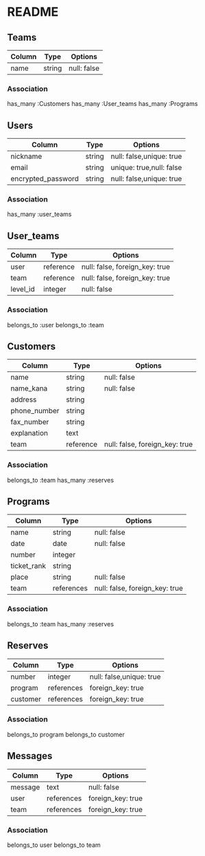 # README

## Teams

|Column |Type        |Options                        |
|-------|------------|-------------------------------|
|name   |string      |null: false                    |



### Association
has_many :Customers
has_many :User_teams
has_many :Programs

## Users

|Column             |Type        |Options                        |
|-------------------|------------|-------------------------------|
|nickname           |string      |null: false,unique: true       |
|email              |string      |unique: true,null: false       |
|encrypted_password |string      |null: false,unique: true       |


### Association
has_many :user_teams

## User_teams

|Column             |Type       |Options                        |
|-------------------|-----------|-------------------------------|
|user               |reference  |null: false, foreign_key: true |
|team               |reference  |null: false, foreign_key: true |
|level_id           |integer    |null: false                    |

### Association
belongs_to :user
belongs_to :team


## Customers

|Column              |Type       |Options                        |
|--------------------|-----------|-------------------------------|
|name                |string     |null: false                    |
|name_kana           |string     |null: false                    |
|address             |string     |                               |
|phone_number        |string     |                               |
|fax_number          |string     |                               |
|explanation         |text       |                               |
|team                |reference  |null: false, foreign_key: true |


### Association
belongs_to :team
has_many :reserves

## Programs

|Column      |Type       |Options                        |
|------------|-----------|-------------------------------|
|name        |string     |null: false                    |
|date        |date       |null: false                    |
|number      |integer    |                               |
|ticket_rank |string     |                               |
|place       |string     |null: false                    |
|team        |references |null: false, foreign_key: true |


### Association
belongs_to :team
has_many :reserves

## Reserves

|Column    |Type       |Options                        |
|----------|-----------|-------------------------------|
|number    |integer    |null: false,unique: true       |
|program   |references |foreign_key: true              |
|customer  |references |foreign_key: true              |


### Association
belongs_to program
belongs_to customer

## Messages

|Column    |Type       |Options                        |
|----------|-----------|-------------------------------|
|message   |text       |null: false                    |
|user      |references |foreign_key: true              |
|team      |references |foreign_key: true              |


### Association
belongs_to user
belongs_to team